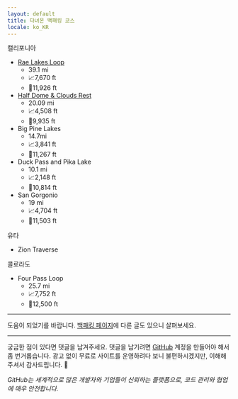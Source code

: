 ```yaml
---
layout: default
title: 다녀온 백패킹 코스
locale: ko_KR
---
```


캘리포니아
* [Rae Lakes Loop](/backpacking/routes/rae-lakes-loop)
  * 39.1 mi
  * 📈7,670 ft
  * 🔼11,926 ft
* [Half Dome & Clouds Rest](/backpacking/routes/half-dome-clouds-rest)
  * 20.09 mi
  * 📈4,508 ft
  * 🔼9,935 ft
* Big Pine Lakes
  * 14.7mi
  * 📈3,841 ft
  * 🔼11,267 ft
* Duck Pass and Pika Lake
  * 10.1 mi
  * 📈2,148 ft
  * 🔼10,814 ft
* San Gorgonio
  * 19 mi
  * 📈4,704 ft
  * 🔼11,503 ft

유타
* Zion Traverse

콜로라도
* Four Pass Loop
  * 25.7 mi
  * 📈7,752 ft
  * 🔼12,500 ft

---

도움이 되었기를 바랍니다. [백패킹 페이지](/backpacking)에 다른 글도 있으니 살펴보세요.

---

궁금한 점이 있다면 댓글을 남겨주세요. 댓글을 남기려면 [GitHub](http://github.com) 계정을 만들어야 해서 좀 번거롭습니다. 광고 없이 무료로 사이트를 운영하려다 보니 불편하시겠지만, 이해해 주셔서 감사드립니다. 🙂

*GitHub는 세계적으로 많은 개발자와 기업들이 신뢰하는 플랫폼으로, 코드 관리와 협업에 매우 안전합니다.*
